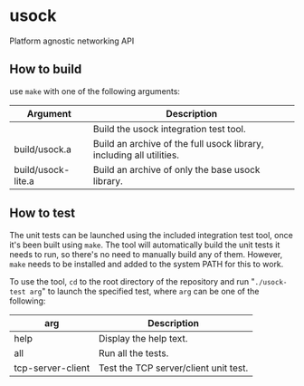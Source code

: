 # usock
Platform agnostic networking API

## How to build
use ```make``` with one of the following arguments:

| Argument | Description |
|----------|-------------|
| | Build the usock integration test tool. |
| build/usock.a | Build an archive of the full usock library, including all utilities. | 
| build/usock-lite.a | Build an archive of only the base usock library. | 

## How to test
The unit tests can be launched using the included integration test tool, once it's been built using ``` make ```.
The tool will automatically build the unit tests it needs to run, so there's no need to manually build any of them.
However, ```make``` needs to be installed and added to the system PATH for this to work.

To use the tool, ```cd``` to the root directory of the repository and run "```./usock-test arg```" to launch the specified test, where ```arg``` can be one of the following:

| arg | Description |
|-----|-------------|
| help | Display the help text. |
| all | Run all the tests. |
| tcp-server-client | Test the TCP server/client unit test. |
